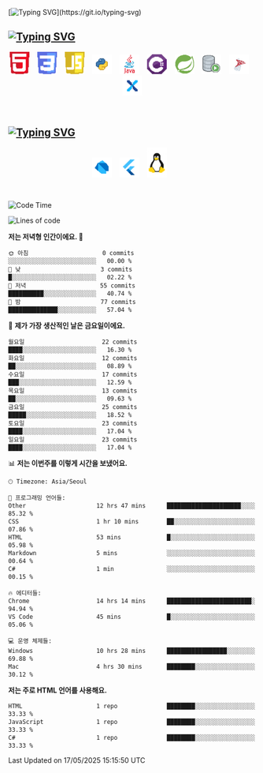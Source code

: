 <!--타이틀-->
[![Typing SVG](https://readme-typing-svg.demolab.com?font=Doto&pause=1000&color=FFFFFF&width=435&lines=Happy+Coding!)](https://git.io/typing-svg)

<!--💡 Tech Stack & Experience-->
## [![Typing SVG](https://readme-typing-svg.demolab.com?font=Doto&pause=1000&color=FFFFFF&repeat=false&width=435&lines=%F0%9F%92%A1+Tech+Stack+%26+Experience)](https://git.io/typing-svg)

<p align="center">
  <img src="https://raw.githubusercontent.com/BinHyun/BinHyun/main/assets/icons/HTML_icon.png" width="40" title="HTML" />
  &nbsp;&nbsp;
  <img src="https://raw.githubusercontent.com/BinHyun/BinHyun/main/assets/icons/CSS_icon.png" width="40" title="CSS" />
  &nbsp;&nbsp;
  <img src="https://raw.githubusercontent.com/BinHyun/BinHyun/main/assets/icons/JS_icon.png" width="40" title="JavaScript" />
  &nbsp;&nbsp;
  <img src="https://raw.githubusercontent.com/BinHyun/BinHyun/main/assets/icons/PYTHON_icon.png" width="40" title="Python" />
  &nbsp;&nbsp;
  <img src="https://raw.githubusercontent.com/BinHyun/BinHyun/main/assets/icons/JAVA_icon.png" width="40" title="Java" />
  &nbsp;&nbsp;
  <img src="https://raw.githubusercontent.com/BinHyun/BinHyun/main/assets/icons/C_Sharp_icon.png" width="40" title="C#" />
  &nbsp;&nbsp;
  <img src="https://raw.githubusercontent.com/BinHyun/BinHyun/main/assets/icons/SPRING_icon.png" width="40" title="Spring" />
  &nbsp;&nbsp;
  <img src="https://raw.githubusercontent.com/BinHyun/BinHyun/main/assets/icons/ORACLE_SQL_icon.png" width="40" title="Oracle SQL" />
  &nbsp;&nbsp;
  <img src="https://raw.githubusercontent.com/BinHyun/BinHyun/main/assets/icons/MS_SQL_icon.png" width="40" title="MS SQL" />
  &nbsp;&nbsp;
  <img src="https://raw.githubusercontent.com/BinHyun/BinHyun/main/assets/icons/NEXACRO_icon.png" width="40" title="Nexacro" />
</p>

<br>

<!--🌱 What I’m Learning-->
## [![Typing SVG](https://readme-typing-svg.demolab.com?font=Doto&pause=1000&color=FFFFFF&repeat=false&width=435&lines=%F0%9F%8C%B1+What+I%E2%80%99m+Learning)](https://git.io/typing-svg)

<p align="center">
  <img src="https://raw.githubusercontent.com/BinHyun/BinHyun/main/assets/icons/DART_icon.png" width="40" title="Dart" />
  &nbsp;&nbsp;
  <img src="https://raw.githubusercontent.com/BinHyun/BinHyun/main/assets/icons/FLUTTER_icon.png" width="40" title="Flutter" />
  &nbsp;&nbsp;
  <img src="https://raw.githubusercontent.com/BinHyun/BinHyun/main/assets/icons/LINUX_icon.png" width="40" title="Linux" />
  &nbsp;&nbsp;
</p>

<br>

<!--START_SECTION:waka-->
![Code Time](http://img.shields.io/badge/Code%20Time-89%20hrs%206%20mins-blue)

![Lines of code](https://img.shields.io/badge/%EC%A0%80%EB%8A%94%20%EC%97%AC%ED%83%9C%EA%B9%8C%EC%A7%80%20-1.2%20million%20%EC%A4%84%EC%9D%98%20%EC%BD%94%EB%93%9C%EB%A5%BC%20%EC%9E%91%EC%84%B1%ED%96%88%EC%96%B4%EC%9A%94.-blue)

**저는 저녁형 인간이에요. 🦉** 

```text
🌞 아침                     0 commits           ░░░░░░░░░░░░░░░░░░░░░░░░░   00.00 % 
🌆 낮　                     3 commits           █░░░░░░░░░░░░░░░░░░░░░░░░   02.22 % 
🌃 저녁                     55 commits          ██████████░░░░░░░░░░░░░░░   40.74 % 
🌙 밤　                     77 commits          ██████████████░░░░░░░░░░░   57.04 % 
```
📅 **제가 가장 생산적인 날은 금요일이에요.** 

```text
월요일                      22 commits          ████░░░░░░░░░░░░░░░░░░░░░   16.30 % 
화요일                      12 commits          ██░░░░░░░░░░░░░░░░░░░░░░░   08.89 % 
수요일                      17 commits          ███░░░░░░░░░░░░░░░░░░░░░░   12.59 % 
목요일                      13 commits          ██░░░░░░░░░░░░░░░░░░░░░░░   09.63 % 
금요일                      25 commits          █████░░░░░░░░░░░░░░░░░░░░   18.52 % 
토요일                      23 commits          ████░░░░░░░░░░░░░░░░░░░░░   17.04 % 
일요일                      23 commits          ████░░░░░░░░░░░░░░░░░░░░░   17.04 % 
```


📊 **저는 이번주를 이렇게 시간을 보냈어요.** 

```text
🕑︎ Timezone: Asia/Seoul

💬 프로그래밍 언어들: 
Other                    12 hrs 47 mins      █████████████████████░░░░   85.32 % 
CSS                      1 hr 10 mins        ██░░░░░░░░░░░░░░░░░░░░░░░   07.86 % 
HTML                     53 mins             █░░░░░░░░░░░░░░░░░░░░░░░░   05.98 % 
Markdown                 5 mins              ░░░░░░░░░░░░░░░░░░░░░░░░░   00.64 % 
C#                       1 min               ░░░░░░░░░░░░░░░░░░░░░░░░░   00.15 % 

🔥 에디터들: 
Chrome                   14 hrs 14 mins      ████████████████████████░   94.94 % 
VS Code                  45 mins             █░░░░░░░░░░░░░░░░░░░░░░░░   05.06 % 

💻 운영 체제들: 
Windows                  10 hrs 28 mins      █████████████████░░░░░░░░   69.88 % 
Mac                      4 hrs 30 mins       ████████░░░░░░░░░░░░░░░░░   30.12 % 
```

**저는 주로 HTML 언어를 사용해요.** 

```text
HTML                     1 repo              ████████░░░░░░░░░░░░░░░░░   33.33 % 
JavaScript               1 repo              ████████░░░░░░░░░░░░░░░░░   33.33 % 
C#                       1 repo              ████████░░░░░░░░░░░░░░░░░   33.33 % 
```




 Last Updated on 17/05/2025 15:15:50 UTC
<!--END_SECTION:waka-->
